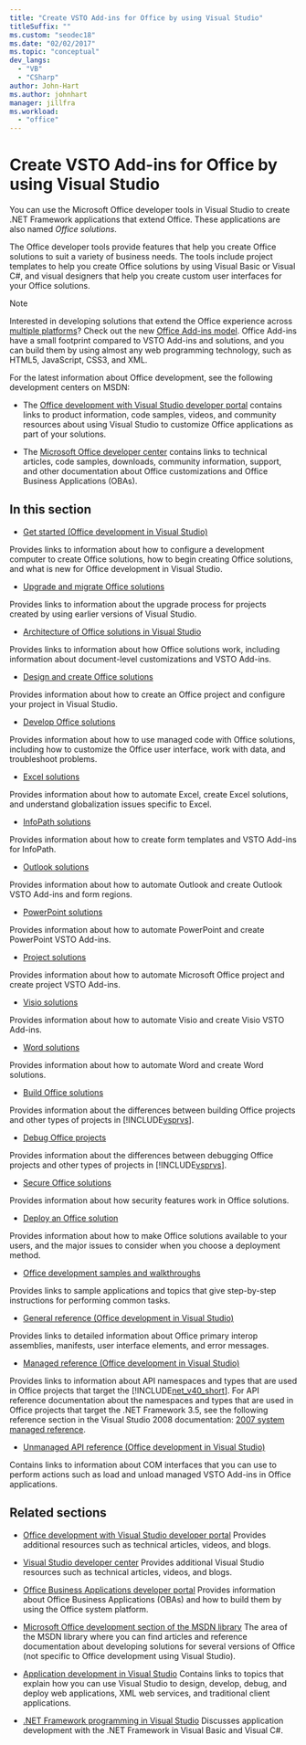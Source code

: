 ```yaml
---
title: "Create VSTO Add-ins for Office by using Visual Studio"
titleSuffix: ""
ms.custom: "seodec18"
ms.date: "02/02/2017"
ms.topic: "conceptual"
dev_langs:
  - "VB"
  - "CSharp"
author: John-Hart
ms.author: johnhart
manager: jillfra
ms.workload:
  - "office"
---
```

# Create VSTO Add-ins for Office by using Visual Studio
  You can use the Microsoft Office developer tools in Visual Studio to create .NET Framework applications that extend Office. These applications are also named *Office solutions*.

 The Office developer tools provide features that help you create Office solutions to suit a variety of business needs. The tools include project templates to help you create Office solutions by using Visual Basic or Visual C#, and visual designers that help you create custom user interfaces for your Office solutions.

> [!NOTE]
>  Interested in developing solutions that extend the Office experience across [multiple platforms](https://dev.office.com/add-in-availability)? Check out the new [Office Add-ins model](https://dev.office.com/docs/add-ins/overview/office-add-ins). Office Add-ins have a small footprint compared to VSTO Add-ins and solutions, and you can build them by using almost any web programming technology, such as HTML5, JavaScript, CSS3, and XML.

 For the latest information about Office development, see the following development centers on MSDN:

- The [Office development with Visual Studio developer portal](http://go.microsoft.com/fwlink/?LinkId=123844) contains links to product information, code samples, videos, and community resources about using Visual Studio to customize Office applications as part of your solutions.

- The [Microsoft Office developer center](http://go.microsoft.com/fwlink/?LinkId=83467) contains links to technical articles, code samples, downloads, community information, support, and other documentation about Office customizations and Office Business Applications (OBAs).

## In this section
- [Get started &#40;Office development in Visual Studio&#41;](../vsto/getting-started-office-development-in-visual-studio.md)

 Provides links to information about how to configure a development computer to create Office solutions, how to begin creating Office solutions, and what is new for Office development in Visual Studio.

- [Upgrade and migrate Office solutions](../vsto/upgrading-and-migrating-office-solutions.md)

 Provides links to information about the upgrade process for projects created by using earlier versions of Visual Studio.

- [Architecture of Office solutions in Visual Studio](../vsto/architecture-of-office-solutions-in-visual-studio.md)

 Provides links to information about how Office solutions work, including information about document-level customizations and VSTO Add-ins.

- [Design and create Office solutions](../vsto/designing-and-creating-office-solutions.md)

 Provides information about how to create an Office project and configure your project in Visual Studio.

- [Develop Office solutions](../vsto/developing-office-solutions.md)

 Provides information about how to use managed code with Office solutions, including how to customize the Office user interface, work with data, and troubleshoot problems.

- [Excel solutions](../vsto/excel-solutions.md)

 Provides information about how to automate Excel, create Excel solutions, and understand globalization issues specific to Excel.

- [InfoPath solutions](../vsto/infopath-solutions.md)

 Provides information about how to create form templates and VSTO Add-ins for InfoPath.

- [Outlook solutions](../vsto/outlook-solutions.md)

 Provides information about how to automate Outlook and create Outlook VSTO Add-ins and form regions.

- [PowerPoint solutions](../vsto/powerpoint-solutions.md)

 Provides information about how to automate PowerPoint and create PowerPoint VSTO Add-ins.

- [Project solutions](../vsto/project-solutions.md)

 Provides information about how to automate Microsoft Office project and create project VSTO Add-ins.

- [Visio solutions](../vsto/visio-solutions.md)

 Provides information about how to automate Visio and create Visio VSTO Add-ins.

- [Word solutions](../vsto/word-solutions.md)

 Provides information about how to automate Word and create Word solutions.

- [Build Office solutions](../vsto/building-office-solutions.md)

 Provides information about the differences between building Office projects and other types of projects in [!INCLUDE[vsprvs](../sharepoint/includes/vsprvs-md.md)].

- [Debug Office projects](../vsto/debugging-office-projects.md)

 Provides information about the differences between debugging Office projects and other types of projects in [!INCLUDE[vsprvs](../sharepoint/includes/vsprvs-md.md)].

- [Secure Office solutions](../vsto/securing-office-solutions.md)

 Provides information about how security features work in Office solutions.

- [Deploy an Office solution](../vsto/deploying-an-office-solution.md)

 Provides information about how to make Office solutions available to your users, and the major issues to consider when you choose a deployment method.

- [Office development samples and walkthroughs](../vsto/office-development-samples-and-walkthroughs.md)

 Provides links to sample applications and topics that give step-by-step instructions for performing common tasks.

- [General reference &#40;Office development in Visual Studio&#41;](../vsto/general-reference-office-development-in-visual-studio.md)

 Provides links to detailed information about Office primary interop assemblies, manifests, user interface elements, and error messages.

- [Managed reference &#40;Office development in Visual Studio&#41;](../vsto/managed-reference-office-development-in-visual-studio.md)

 Provides links to information about API namespaces and types that are used in Office projects that target the [!INCLUDE[net_v40_short](../sharepoint/includes/net-v40-short-md.md)]. For API reference documentation about the namespaces and types that are used in Office projects that target the .NET Framework 3.5, see the following reference section in the Visual Studio 2008 documentation: [2007 system managed reference](http://go.microsoft.com/fwlink/?LinkId=160658).

- [Unmanaged API reference &#40;Office development in Visual Studio&#41;](../vsto/unmanaged-api-reference-office-development-in-visual-studio.md)

 Contains links to information about COM interfaces that you can use to perform actions such as load and unload managed VSTO Add-ins in Office applications.

## Related sections
- [Office development with Visual Studio developer portal](http://go.microsoft.com/fwlink/?LinkId=123844)
 Provides additional resources such as technical articles, videos, and blogs.

- [Visual Studio developer center](http://go.microsoft.com/fwlink/?LinkID=99124)
 Provides additional Visual Studio resources such as technical articles, videos, and blogs.

- [Office Business Applications developer portal](http://go.microsoft.com/fwlink/?LinkId=99125)
 Provides information about Office Business Applications (OBAs) and how to build them by using the Office system platform.

- [Microsoft Office development section of the MSDN library](http://go.microsoft.com/fwlink/?LinkId=149870)
 The area of the MSDN library where you can find articles and reference documentation about developing solutions for several versions of Office (not specific to Office development using Visual Studio).

- [Application development in Visual Studio](https://msdn.microsoft.com/97490c1b-a247-41fb-8f2c-bc4c201eff68)
 Contains links to topics that explain how you can use Visual Studio to design, develop, debug, and deploy web applications, XML web services, and traditional client applications.

- [.NET Framework programming in Visual Studio](/previous-versions/visualstudio/visual-studio-2010/k1s94fta(v=vs.100))
 Discusses application development with the .NET Framework in Visual Basic and Visual C#.
